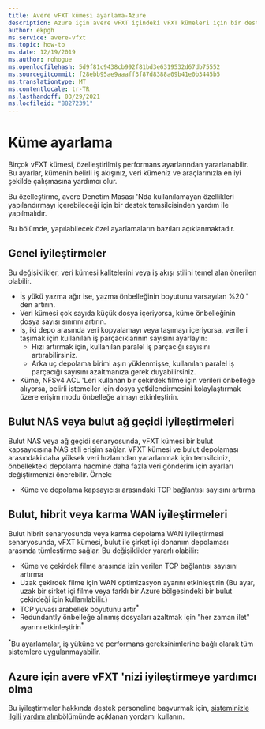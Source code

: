 ```yaml
---
title: Avere vFXT kümesi ayarlama-Azure
description: Azure için avere vFXT içindeki vFXT kümeleri için bir destek temsilcisiyle çalışarak, bazı özel ayarlama hakkında bilgi edinin.
author: ekpgh
ms.service: avere-vfxt
ms.topic: how-to
ms.date: 12/19/2019
ms.author: rohogue
ms.openlocfilehash: 5d9f81c9438cb992f81bd3e6319532d67db75552
ms.sourcegitcommit: f28ebb95ae9aaaff3f87d8388a09b41e0b3445b5
ms.translationtype: MT
ms.contentlocale: tr-TR
ms.lasthandoff: 03/29/2021
ms.locfileid: "88272391"
---
```

# <a name="cluster-tuning"></a>Küme ayarlama

Birçok vFXT kümesi, özelleştirilmiş performans ayarlarından yararlanabilir. Bu ayarlar, kümenin belirli iş akışınız, veri kümeniz ve araçlarınızla en iyi şekilde çalışmasına yardımcı olur.

Bu özelleştirme, avere Denetim Masası 'Nda kullanılamayan özellikleri yapılandırmayı içerebileceği için bir destek temsilcisinden yardım ile yapılmalıdır.

Bu bölümde, yapılabilecek özel ayarlamaların bazıları açıklanmaktadır.

## <a name="general-optimizations"></a>Genel iyileştirmeler

Bu değişiklikler, veri kümesi kalitelerini veya iş akışı stilini temel alan önerilen olabilir.

* İş yükü yazma ağır ise, yazma önbelleğinin boyutunu varsayılan %20 ' den artırın.
* Veri kümesi çok sayıda küçük dosya içeriyorsa, küme önbelleğinin dosya sayısı sınırını artırın.
* İş, iki depo arasında veri kopyalamayı veya taşımayı içeriyorsa, verileri taşımak için kullanılan iş parçacıklarının sayısını ayarlayın:
  * Hızı artırmak için, kullanılan paralel iş parçacığı sayısını artırabilirsiniz.
  * Arka uç depolama birimi aşırı yüklenmişse, kullanılan paralel iş parçacığı sayısını azaltmanıza gerek duyabilirsiniz.
* Küme, NFSv4 ACL 'Leri kullanan bir çekirdek filme için verileri önbelleğe alıyorsa, belirli istemciler için dosya yetkilendirmesini kolaylaştırmak üzere erişim modu önbelleğe almayı etkinleştirin.

## <a name="cloud-nas-or-cloud-gateway-optimizations"></a>Bulut NAS veya bulut ağ geçidi iyileştirmeleri

Bulut NAS veya ağ geçidi senaryosunda, vFXT kümesi bir bulut kapsayıcısına NAS stili erişim sağlar. VFXT kümesi ve bulut depolaması arasındaki daha yüksek veri hızlarından yararlanmak için temsilciniz, önbellekteki depolama hacmine daha fazla veri gönderim için ayarları değiştirmenizi önerebilir. Örnek:

* Küme ve depolama kapsayıcısı arasındaki TCP bağlantısı sayısını artırma

## <a name="cloud-bursting-or-hybrid-wan-optimizations"></a>Bulut, hibrit veya karma WAN iyileştirmeleri

Bulut hibrit senaryosunda veya karma depolama WAN iyileştirmesi senaryosunda, vFXT kümesi, bulut ile şirket içi donanım depolaması arasında tümleştirme sağlar. Bu değişiklikler yararlı olabilir:

* Küme ve çekirdek filme arasında izin verilen TCP bağlantısı sayısını artırma
* Uzak çekirdek filme için WAN optimizasyon ayarını etkinleştirin (Bu ayar, uzak bir şirket içi filme veya farklı bir Azure bölgesindeki bir bulut çekirdeği için kullanılabilir.)
* TCP yuvası arabellek boyutunu artır<sup>*</sup>
* Redundantly önbelleğe alınmış dosyaları azaltmak için "her zaman ilet" ayarını etkinleştirin<sup>*</sup>

<sup>*</sup>Bu ayarlamalar, iş yüküne ve performans gereksinimlerine bağlı olarak tüm sistemlere uygulanmayabilir.

## <a name="help-optimizing-your-avere-vfxt-for-azure"></a>Azure için avere vFXT 'nizi iyileştirmeye yardımcı olma

Bu iyileştirmeler hakkında destek personeline başvurmak için, [sisteminizle ilgili yardım alın](avere-vfxt-open-ticket.md)bölümünde açıklanan yordamı kullanın.
